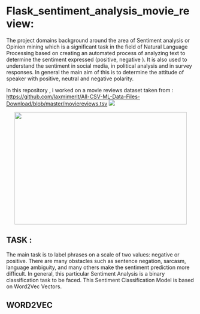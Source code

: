 # Flask_sentiment_analysis_movie_review:

The project domains background around the area of Sentiment analysis or Opinion mining which is a significant task in the field of Natural Language Processing based on creating an automated process of analyzing text to determine the sentiment expressed (positive, negative ). It is also used to understand the sentiment in social media, in political analysis and in survey responses. In general the main aim of this is to determine the attitude of speaker with positive, neutral and negative polarity.

In this repository , i worked on a movie reviews dataset taken from : https://github.com/laxmimerit/All-CSV-ML-Data-Files-Download/blob/master/moviereviews.tsv
![](https://www.sestek.com/wp-content/uploads/2018/05/sentiment-analysis-demo-300x230.png)

<p align="center">
  <img width="460" height="300" src="https://www.sestek.com/wp-content/uploads/2018/05/sentiment-analysis-demo-300x230.png">
</p>

## TASK : 

The main task is to label phrases on a scale of two values: negative or positive. There are many obstacles such as sentence negation, sarcasm, language ambiguity, and many others make the sentiment prediction more difficult. In general, this particular Sentiment Analysis is a binary classification task to be faced. This Sentiment Classification Model is based on Word2Vec Vectors. 




## WORD2VEC 




